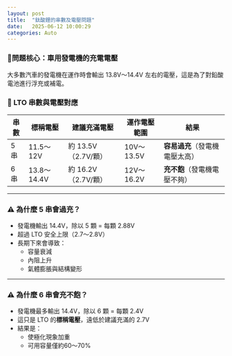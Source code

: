 ```yaml
---
layout: post
title:  "鈦酸鋰的串數及電壓問題"
date:   2025-06-12 10:00:29
categories: Auto
---
```



### 🔧問題核心：車用發電機的充電電壓
大多數汽車的發電機在運作時會輸出 13.8V～14.4V 左右的電壓，這是為了對鉛酸電池進行浮充或補電。

### 🔋 LTO 串數與電壓對應

| 串數 | 標稱電壓 | 建議充滿電壓 | 運作電壓範圍 | 結果 |
|------|-----------|----------------|----------------|------|
| 5 串 | 11.5～12V | 約 13.5V（2.7V/顆） | 10V～13.5V | **容易過充**（發電機電壓太高） |
| 6 串 | 13.8～14.4V | 約 16.2V（2.7V/顆） | 12V～16.2V | **充不飽**（發電機電壓不夠） |

---

### ⚠️ 為什麼 5 串會過充？

- 發電機輸出 14.4V，除以 5 顆 = 每顆 2.88V  
- 超過 LTO 安全上限（2.7～2.8V）  
- 長期下來會導致：
  - 容量衰減
  - 內阻上升  
  - 氣體膨脹與結構變形

---

### ⚠️ 為什麼 6 串會充不飽？

- 發電機最多輸出 14.4V，除以 6 顆 = 每顆 2.4V  
- 這只是 LTO 的**標稱電壓**，遠低於建議充滿的 2.7V  
- 結果是：
  - 使極化現象加重
  - 可用容量僅約60～70%
